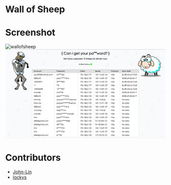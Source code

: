 Wall of Sheep
=============


Screenshot
===========
![wallofsheep](http://i4.minus.com/iDjDWEd2n04Jn.png "Wall of Sheep")
![wallofsheep](/screenshot/wallofsheep_pic.png?raw=true "Wall of Sheep")

Contributors
===========
- [John-Lin](https://github.com/John-Lin)
- [lockys](https://github.com/lockys)

